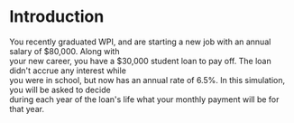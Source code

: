 # Introduction

You recently graduated WPI, and are starting a new job with an annual salary of $80,000. Along with \
your new career, you have a $30,000 student loan to pay off. The loan didn't accrue
any interest while \
you were in school, but now has an annual rate of 6.5%. 
In this simulation, you will be asked to decide\
 during each year of the loan's life what your monthly payment will be for that year.
